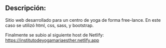 ## Descripción:

Sitio web desarrollado para un centro de yoga de forma free-lance. En este caso se utilizó html, css, sass, y bootstrap.

Finalmente se subio al siguiente host de Netlify: https://institutodeyogamariaesther.netlify.app
